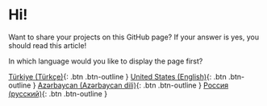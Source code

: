 # Hi!
Want to share your projects on this GitHub page? If your answer is yes, you should read this article!

In which language would you like to display the page first?

[Türkiye (Türkçe)](https://github.com/macesgamesstudios/rules/blob/main/raw/tr-TR.md){: .btn .btn-outline }
[United States (English)](https://github.com/macesgamesstudios/rules/blob/main/raw/en-US.md){: .btn .btn-outline }
[Azərbaycan (Azərbaycan dili)](https://github.com/macesgamesstudios/rules/blob/main/raw/az-AZ.md){: .btn .btn-outline }
[Россия (русский)](https://github.com/macesgamesstudios/rules/blob/main/raw/ru-RU.md){: .btn .btn-outline }
